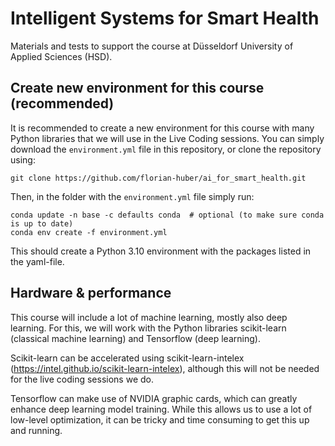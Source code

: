 # Intelligent Systems for Smart Health
Materials and tests to support the course at Düsseldorf University of Applied Sciences (HSD).


## Create new environment for this course (recommended)
It is recommended to create a new environment for this course with many Python libraries that we will use in the Live Coding sessions. You can simply download the `environment.yml` file in this repository, or clone the repository using:
```
git clone https://github.com/florian-huber/ai_for_smart_health.git
```
Then, in the folder with the `environment.yml` file simply run:
```
conda update -n base -c defaults conda  # optional (to make sure conda is up to date)
conda env create -f environment.yml
```
This should create a Python 3.10 environment with the packages listed in the yaml-file.

## Hardware & performance
This course will include a lot of machine learning, mostly also deep learning. For this, we will work with the Python libraries scikit-learn (classical machine learning) and Tensorflow (deep learning).

Scikit-learn can be accelerated using scikit-learn-intelex (https://intel.github.io/scikit-learn-intelex), although this will not be needed for the live coding sessions we do.

Tensorflow can make use of NVIDIA graphic cards, which can greatly enhance deep learning model training. While this allows us to use a lot of low-level optimization, it can be tricky and time consuming to get this up and running.
